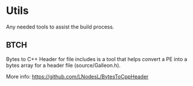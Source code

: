# Utils
Any needed tools to assist the build process.

## BTCH
Bytes to C++ Header for file includes is a tool that helps convert a PE into a bytes array for a header file (source/Galleon.h).

More info: https://github.com/LNodesL/BytesToCppHeader